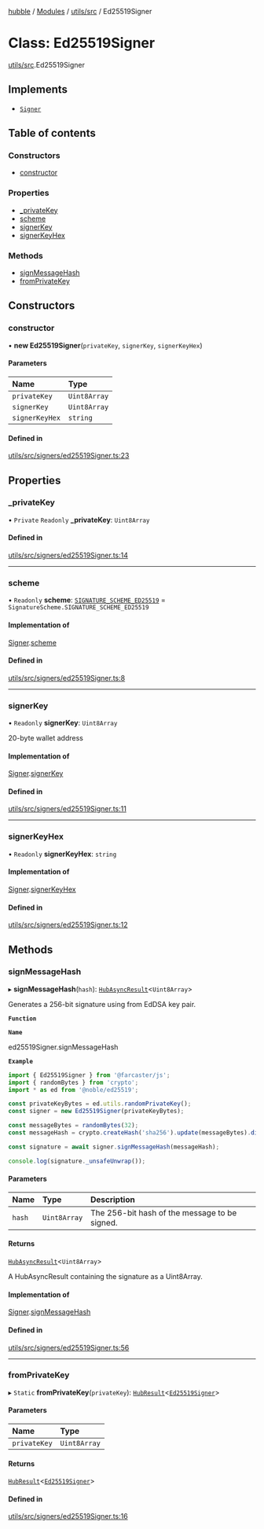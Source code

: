 [hubble](../README.md) / [Modules](../modules.md) / [utils/src](../modules/utils_src.md) / Ed25519Signer

# Class: Ed25519Signer

[utils/src](../modules/utils_src.md).Ed25519Signer

## Implements

- [`Signer`](../interfaces/utils_src.Signer.md)

## Table of contents

### Constructors

- [constructor](utils_src.Ed25519Signer.md#constructor)

### Properties

- [\_privateKey](utils_src.Ed25519Signer.md#_privatekey)
- [scheme](utils_src.Ed25519Signer.md#scheme)
- [signerKey](utils_src.Ed25519Signer.md#signerkey)
- [signerKeyHex](utils_src.Ed25519Signer.md#signerkeyhex)

### Methods

- [signMessageHash](utils_src.Ed25519Signer.md#signmessagehash)
- [fromPrivateKey](utils_src.Ed25519Signer.md#fromprivatekey)

## Constructors

### constructor

• **new Ed25519Signer**(`privateKey`, `signerKey`, `signerKeyHex`)

#### Parameters

| Name | Type |
| :------ | :------ |
| `privateKey` | `Uint8Array` |
| `signerKey` | `Uint8Array` |
| `signerKeyHex` | `string` |

#### Defined in

[utils/src/signers/ed25519Signer.ts:23](https://github.com/vinliao/hubble/blob/f898740/packages/utils/src/signers/ed25519Signer.ts#L23)

## Properties

### \_privateKey

• `Private` `Readonly` **\_privateKey**: `Uint8Array`

#### Defined in

[utils/src/signers/ed25519Signer.ts:14](https://github.com/vinliao/hubble/blob/f898740/packages/utils/src/signers/ed25519Signer.ts#L14)

___

### scheme

• `Readonly` **scheme**: [`SIGNATURE_SCHEME_ED25519`](../enums/js_src.protobufs.SignatureScheme.md#signature_scheme_ed25519) = `SignatureScheme.SIGNATURE_SCHEME_ED25519`

#### Implementation of

[Signer](../interfaces/utils_src.Signer.md).[scheme](../interfaces/utils_src.Signer.md#scheme)

#### Defined in

[utils/src/signers/ed25519Signer.ts:8](https://github.com/vinliao/hubble/blob/f898740/packages/utils/src/signers/ed25519Signer.ts#L8)

___

### signerKey

• `Readonly` **signerKey**: `Uint8Array`

20-byte wallet address

#### Implementation of

[Signer](../interfaces/utils_src.Signer.md).[signerKey](../interfaces/utils_src.Signer.md#signerkey)

#### Defined in

[utils/src/signers/ed25519Signer.ts:11](https://github.com/vinliao/hubble/blob/f898740/packages/utils/src/signers/ed25519Signer.ts#L11)

___

### signerKeyHex

• `Readonly` **signerKeyHex**: `string`

#### Implementation of

[Signer](../interfaces/utils_src.Signer.md).[signerKeyHex](../interfaces/utils_src.Signer.md#signerkeyhex)

#### Defined in

[utils/src/signers/ed25519Signer.ts:12](https://github.com/vinliao/hubble/blob/f898740/packages/utils/src/signers/ed25519Signer.ts#L12)

## Methods

### signMessageHash

▸ **signMessageHash**(`hash`): [`HubAsyncResult`](../modules/utils_src.md#hubasyncresult)<`Uint8Array`\>

Generates a 256-bit signature using from EdDSA key pair.

**`Function`**

**`Name`**

ed25519Signer.signMessageHash

**`Example`**

```typescript
import { Ed25519Signer } from '@farcaster/js';
import { randomBytes } from 'crypto';
import * as ed from '@noble/ed25519';

const privateKeyBytes = ed.utils.randomPrivateKey();
const signer = new Ed25519Signer(privateKeyBytes);

const messageBytes = randomBytes(32);
const messageHash = crypto.createHash('sha256').update(messageBytes).digest();

const signature = await signer.signMessageHash(messageHash);

console.log(signature._unsafeUnwrap());
```

#### Parameters

| Name | Type | Description |
| :------ | :------ | :------ |
| `hash` | `Uint8Array` | The 256-bit hash of the message to be signed. |

#### Returns

[`HubAsyncResult`](../modules/utils_src.md#hubasyncresult)<`Uint8Array`\>

A HubAsyncResult containing the signature as a Uint8Array.

#### Implementation of

[Signer](../interfaces/utils_src.Signer.md).[signMessageHash](../interfaces/utils_src.Signer.md#signmessagehash)

#### Defined in

[utils/src/signers/ed25519Signer.ts:56](https://github.com/vinliao/hubble/blob/f898740/packages/utils/src/signers/ed25519Signer.ts#L56)

___

### fromPrivateKey

▸ `Static` **fromPrivateKey**(`privateKey`): [`HubResult`](../modules/utils_src.md#hubresult)<[`Ed25519Signer`](utils_src.Ed25519Signer.md)\>

#### Parameters

| Name | Type |
| :------ | :------ |
| `privateKey` | `Uint8Array` |

#### Returns

[`HubResult`](../modules/utils_src.md#hubresult)<[`Ed25519Signer`](utils_src.Ed25519Signer.md)\>

#### Defined in

[utils/src/signers/ed25519Signer.ts:16](https://github.com/vinliao/hubble/blob/f898740/packages/utils/src/signers/ed25519Signer.ts#L16)

